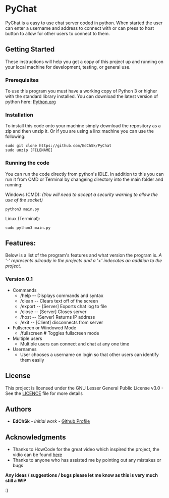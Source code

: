 # PyChat

PyChat is a easy to use chat server coded in python. When started the user can enter a username and address to connect with or can press to host button to allow for other users to connect to them.


## Getting Started
These instructions will help you get a copy of this project up and running on your local machine for development, testing, or general use.

### Prerequisites
To use this program you must have a working copy of Python 3 or higher with the standard library installed. You can download the latest version of python here: [Python.org](https://www.python.org/downloads/)

### Installation
To install this code onto your machine simply download the repository as a zip and then unzip it. Or if you are using a linx machine you can use the following:
```
sudo git clone https://github.com/EdChSk/PyChat
sudo unzip [FILENAME]
```
### Running the code
You can run the code directly from python's IDLE. In addition to this you can run it from CMD or Terminal by changeing directory into the main folder and running:

Windows (CMD): *(You will need to accept a security warning to allow the use of the socket)*
```
python3 main.py
```
Linux (Terminal):
```
sudo python3 main.py
```

## Features:

Below is a list of the program's features and what version the program is. 
*A '-' represents allready in the projects and a '+' indecates an addition to the project.*
### Version 0.1
  - Commands
    - /help -- Displays commands and syntax
    - /clean -- Clears text off of the screen
    - /export -- [Server] Exports chat log to file
    - /close -- [Server] Closes server
    - /host -- [Server] Returns IP address
    - /exit -- [Client] disconnects from server
  - Fullscreen or Windowed Mode
    - /fullscreen # Toggles fullscreen mode
  - Multiple users
    - Multiple users can connect and chat at any one time
  - Usernames
    - User chooses a username on login so that other users can identify them easily


## License
This project is licensed under the GNU Lesser General Public License v3.0 - See the [LICENCE](LICENSE) file for more details

## Authors
* **EdChSk** - *Initial work* - [Github Profile](https://github.com/EdChSk)

## Acknowledgments
* Thanks to HowCode for the great video which inspired the project, the vidio can be found [here](https://www.youtube.com/watch?v=D0SLpD7JvZI)
* Thanks to anyone who has assisted me by pointing out any mistakes or bugs


**Any ideas / suggestions / bugs please let me know as this is very much still a WIP**

:)
